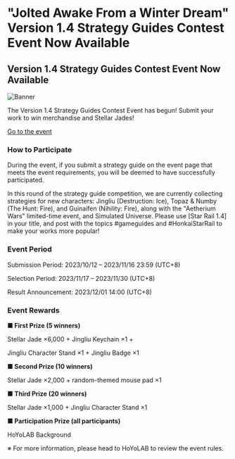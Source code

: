 # "Jolted Awake From a Winter Dream" Version 1.4 Strategy Guides Contest Event Now Available
## Version 1.4 Strategy Guides Contest Event Now Available
![Banner](https://sdk.hoyoverse.com/upload/ann/2023/10/11/03c95e243067124cbda1796ab6c2d9a0_605758444645958825.jpg)

The Version 1.4 Strategy Guides Contest Event has begun! Submit your work to win merchandise and Stellar Jades!

[ Go to the event](https://hoyo.link/0TheFEAL)

### How to Participate

During the event, if you submit a strategy guide on the event page that meets the event requirements, you will be deemed to have successfully participated.

In this round of the strategy guide competition, we are currently collecting strategies for new characters: Jingliu (Destruction: Ice), Topaz & Numby (The Hunt: Fire), and Guinaifen (Nihility: Fire), along with the "Aetherium Wars" limited-time event, and Simulated Universe. Please use [Star Rail 1.4] in your title, and post with the topics #gameguides and #HonkaiStarRail to make your works more popular!

### Event Period

Submission Period: 2023/10/12 – 2023/11/16 23:59 (UTC+8)

Selection Period: 2023/11/17 – 2023/11/30 (UTC+8)

Result Announcement: 2023/12/01 14:00 (UTC+8)

### Event Rewards

**■ First Prize (5 winners)**

Stellar Jade ×6,000 + Jingliu Keychain ×1 +

Jingliu Character Stand ×1 + Jingliu Badge ×1

**■ Second Prize (10 winners)**

Stellar Jade ×2,000 + random-themed mouse pad ×1

**■ Third Prize (20 winners)**

Stellar Jade ×1,000 + Jingliu Character Stand ×1

**■ Participation Prize (all participants)**

HoYoLAB Background

※ For more information, please head to HoYoLAB to review the event rules.
